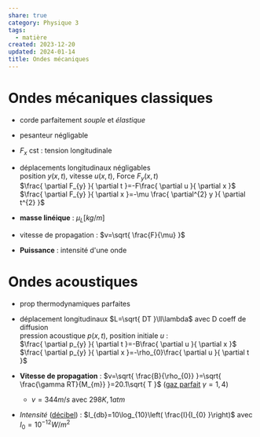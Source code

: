 ```yaml
---  
share: true  
category: Physique 3  
tags:  
  - matière  
created: 2023-12-20  
updated: 2024-01-14  
title: Ondes mécaniques  
---  
```

  
# Ondes mécaniques classiques  
  
- corde parfaitement *souple* et *élastique*  
  
- pesanteur négligable  
  
- $F_{x}$ cst : tension longitudinale  
  
- déplacements longitudinaux négligables  
position $y(x,t)$, vitesse $u(x,t)$, Force $F_{y}(x,t)$  
$\frac{ \partial F_{y} }{ \partial t }=-F\frac{ \partial u }{ \partial x }$      
$\frac{ \partial F_{y} }{ \partial x }=-\mu \frac{ \partial^{2} y }{ \partial t^{2} }$  
  
  
- **masse linéique** : $\mu_{L}[kg/m]$  
  
- vitesse de propagation : $v=\sqrt{ \frac{F}{\mu} }$  
  
- **Puissance** : intensité d'une onde  
# Ondes acoustiques  
  
- prop thermodynamiques parfaites  
  
- déplacement longitudinaux $L=\sqrt{ DT }\ll\lambda$ avec D coeff de diffusion  
pression acoustique $p(x,t)$, position initiale $u$ :  
$\frac{ \partial p_{y} }{ \partial t }=-B\frac{ \partial u }{ \partial x }$  
$\frac{ \partial p_{y} }{ \partial x }=-\rho_{0}\frac{ \partial u }{ \partial t }$  
  
- **Vitesse de propagation** : $v=\sqrt{ \frac{B}{\rho_{0}} }=\sqrt{ \frac{\gamma RT}{M_{m}} }=20.1\sqrt{ T }$   ([gaz parfait](gaz%20parfait.md) $\gamma=1,4$)  
	- $v=344m/s$ avec $298K, 1atm$  
  
- *Intensité* ([décibel](d%C3%A9cibel.md)) : $I_{db}=10\log_{10}\left( \frac{I}{I_{0} }\right)$ avec $I_{0}=10^{-12} W/m^{2}$  
